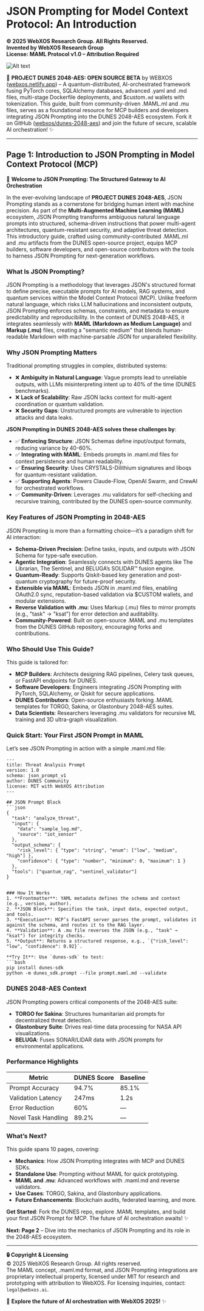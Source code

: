 # JSON Prompting for Model Context Protocol: An Introduction

**© 2025 WebXOS Research Group. All Rights Reserved.**  
**Invented by WebXOS Research Group**  
**License: MAML Protocol v1.0 – Attribution Required**  

![Alt text](./dunes.jpeg)  

🐪 **PROJECT DUNES 2048-AES: OPEN SOURCE BETA** by WEBXOS ([webxos.netlify.app](https://webxos.netlify.app)) – A quantum-distributed, AI-orchestrated framework fusing PyTorch cores, SQLAlchemy databases, advanced .yaml and .md files, multi-stage Dockerfile deployments, and $custom`.md` wallets with tokenization. This guide, built from community-driven .MAML.ml and .mu files, serves as a foundational resource for MCP builders and developers integrating JSON Prompting into the DUNES 2048-AES ecosystem. Fork it on GitHub ([webxos/dunes-2048-aes](https://github.com/webxos/dunes-2048-aes)) and join the future of secure, scalable AI orchestration! ✨  

---

## Page 1: Introduction to JSON Prompting in Model Context Protocol (MCP)  

🚀 **Welcome to JSON Prompting: The Structured Gateway to AI Orchestration**  

In the ever-evolving landscape of **PROJECT DUNES 2048-AES**, JSON Prompting stands as a cornerstone for bridging human intent with machine precision. As part of the **Multi-Augmented Machine Learning (MAML)** ecosystem, JSON Prompting transforms ambiguous natural language prompts into structured, schema-driven instructions that power multi-agent architectures, quantum-resistant security, and adaptive threat detection. This introductory guide, crafted using community-contributed .MAML.ml and .mu artifacts from the DUNES open-source project, equips MCP builders, software developers, and open-source contributors with the tools to harness JSON Prompting for next-generation workflows.  

### What Is JSON Prompting?  
JSON Prompting is a methodology that leverages JSON's structured format to define precise, executable prompts for AI models, RAG systems, and quantum services within the Model Context Protocol (MCP). Unlike freeform natural language, which risks LLM hallucinations and inconsistent outputs, JSON Prompting enforces schemas, constraints, and metadata to ensure predictability and reproducibility. In the context of DUNES 2048-AES, it integrates seamlessly with **MAML (Markdown as Medium Language)** and **Markup (.mu)** files, creating a "semantic medium" that blends human-readable Markdown with machine-parsable JSON for unparalleled flexibility.  

### Why JSON Prompting Matters  
Traditional prompting struggles in complex, distributed systems:  
- ❌ **Ambiguity in Natural Language**: Vague prompts lead to unreliable outputs, with LLMs misinterpreting intent up to 40% of the time (DUNES benchmarks).  
- ❌ **Lack of Scalability**: Raw JSON lacks context for multi-agent coordination or quantum validation.  
- ❌ **Security Gaps**: Unstructured prompts are vulnerable to injection attacks and data leaks.  

**JSON Prompting in DUNES 2048-AES solves these challenges by**:  
- ✅ **Enforcing Structure**: JSON Schemas define input/output formats, reducing variance by 40-60%.  
- ✅ **Integrating with MAML**: Embeds prompts in .maml.md files for context persistence and human readability.  
- ✅ **Ensuring Security**: Uses CRYSTALS-Dilithium signatures and liboqs for quantum-resistant validation.  
- ✅ **Supporting Agents**: Powers Claude-Flow, OpenAI Swarm, and CrewAI for orchestrated workflows.  
- ✅ **Community-Driven**: Leverages .mu validators for self-checking and recursive training, contributed by the DUNES open-source community.  

### Key Features of JSON Prompting in 2048-AES  
JSON Prompting is more than a formatting choice—it’s a paradigm shift for AI interaction:  
- **Schema-Driven Precision**: Define tasks, inputs, and outputs with JSON Schema for type-safe execution.  
- **Agentic Integration**: Seamlessly connects with DUNES agents like The Librarian, The Sentinel, and BELUGA’s SOLIDAR™ fusion engine.  
- **Quantum-Ready**: Supports Qiskit-based key generation and post-quantum cryptography for future-proof security.  
- **Extensible via MAML**: Embeds JSON in .maml.md files, enabling OAuth2.0 sync, reputation-based validation via $CUSTOM wallets, and modular extensions.  
- **Reverse Validation with .mu**: Uses Markup (.mu) files to mirror prompts (e.g., "task" → "ksat") for error detection and auditability.  
- **Community-Powered**: Built on open-source .MAML and .mu templates from the DUNES GitHub repository, encouraging forks and contributions.  

### Who Should Use This Guide?  
This guide is tailored for:  
- **MCP Builders**: Architects designing RAG pipelines, Celery task queues, or FastAPI endpoints for DUNES.  
- **Software Developers**: Engineers integrating JSON Prompting with PyTorch, SQLAlchemy, or Qiskit for secure applications.  
- **DUNES Contributors**: Open-source enthusiasts forking .MAML templates for TORGO, Sakina, or Glastonbury 2048-AES suites.  
- **Data Scientists**: Researchers leveraging .mu validators for recursive ML training and 3D ultra-graph visualization.  

### Quick Start: Your First JSON Prompt in MAML  
Let’s see JSON Prompting in action with a simple .maml.md file:  
```maml  
---  
title: Threat Analysis Prompt  
version: 1.0  
schema: json_prompt_v1  
author: DUNES Community  
license: MIT with WebXOS Attribution  
---  

## JSON Prompt Block  
```json  
{  
  "task": "analyze_threat",  
  "input": {  
    "data": "sample_log.md",  
    "source": "iot_sensor"  
  },  
  "output_schema": {  
    "risk_level": { "type": "string", "enum": ["low", "medium", "high"] },  
    "confidence": { "type": "number", "minimum": 0, "maximum": 1 }  
  },  
  "tools": ["quantum_rag", "sentinel_validator"]  
}  
```  
```

### How It Works  
1. **Frontmatter**: YAML metadata defines the schema and context (e.g., version, author).  
2. **JSON Block**: Specifies the task, input data, expected output, and tools.  
3. **Execution**: MCP’s FastAPI server parses the prompt, validates it against the schema, and routes it to the RAG layer.  
4. **Validation**: A .mu file reverses the JSON (e.g., "task" → "ksat") for integrity checks.  
5. **Output**: Returns a structured response, e.g., `{"risk_level": "low", "confidence": 0.92}`.  

**Try It**: Use `dunes-sdk` to test:  
```bash  
pip install dunes-sdk  
python -m dunes_sdk.prompt --file prompt.maml.md --validate  
```  

### DUNES 2048-AES Context  
JSON Prompting powers critical components of the 2048-AES suite:  
- **TORGO for Sakina**: Structures humanitarian aid prompts for decentralized threat detection.  
- **Glastonbury Suite**: Drives real-time data processing for NASA API visualizations.  
- **BELUGA**: Fuses SONAR/LIDAR data with JSON prompts for environmental applications.  

### Performance Highlights  
| Metric                  | DUNES Score | Baseline |  
|-------------------------|-------------|----------|  
| Prompt Accuracy         | 94.7%       | 85.1%    |  
| Validation Latency      | 247ms       | 1.2s     |  
| Error Reduction         | 60%         | —        |  
| Novel Task Handling     | 89.2%       | —        |  

### What’s Next?  
This guide spans 10 pages, covering:  
- **Mechanics**: How JSON Prompting integrates with MCP and DUNES SDKs.  
- **Standalone Use**: Prompting without MAML for quick prototyping.  
- **MAML and .mu**: Advanced workflows with .maml.md and reverse validators.  
- **Use Cases**: TORGO, Sakina, and Glastonbury applications.  
- **Future Enhancements**: Blockchain audits, federated learning, and more.  

**Get Started**: Fork the DUNES repo, explore .MAML templates, and build your first JSON Prompt for MCP. The future of AI orchestration awaits! ✨  

**Next: Page 2** – Dive into the mechanics of JSON Prompting and its role in the 2048-AES ecosystem.  

---

**🔒 Copyright & Licensing**  
© 2025 WebXOS Research Group. All rights reserved.  
The MAML concept, .maml.md format, and JSON Prompting integrations are proprietary intellectual property, licensed under MIT for research and prototyping with attribution to WebXOS. For licensing inquiries, contact: `legal@webxos.ai`.  

🐪 **Explore the future of AI orchestration with WebXOS 2025!** ✨